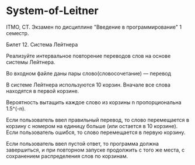 # System-of-Leitner
ITMO, CT. Экзамен по дисциплине "Введение в программирование" 1 семестр.

Билет 12. Система Лейтнера

Реализуйте интервальное повторение переводов слов на основе системы Лейтнера.

Во входном файле даны пары слово(словосочетание) — перевод

В системе Лейтнера используются 10 корзин. Вначале все слова находятся в первой корзине.

Вероятность вытащить каждое слово из корзины n пропорциональна 1.5^(-n).

Если пользователь ввел правильный перевод, то слово перемещается в корзину с номером на единицу больше (или остается в 10 корзине). Если пользователь ошибся, то слово
перемещается в первую корзину.

Если пользователь ввел пустой ответ, то программа должна завершиться, и при повторном запуске продолжить с того же места, с сохранением распределения слов по корзинам.
